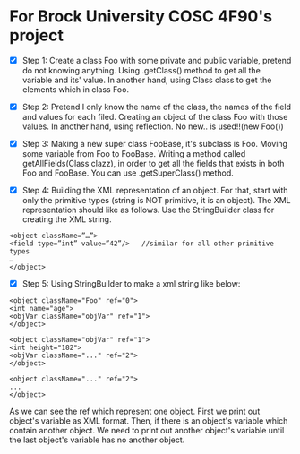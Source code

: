 # For Brock University COSC 4F90's project

- [x] Step 1: Create a class Foo with some private and public variable, pretend do not knowing anything. Using .getClass() method to get all the variable and its' value. In another hand, using Class class to get the elements which in class Foo.

- [x] Step 2: Pretend I only know the name of the class, the names of the field and values for each filed. Creating an object of the class Foo with those values. In another hand, using reflection. No new.. is used!!(new Foo())

- [x] Step 3: Making a new super class FooBase, it's subclass is Foo. Moving some variable from Foo to FooBase. Writing a method called getAllFields(Class clazz), in order to get all the fields that exists in both Foo and FooBase. You can use .getSuperClass() method. 

- [x] Step 4: Building the XML representation of an object. For that, start with only the primitive types (string is NOT primitive, it is an object). The XML representation should like as follows. Use the StringBuilder class for creating the XML string.
```
<object className=”…”>
<field type=”int” value=”42”/>   //similar for all other primitive types
…
</object>
```

- [x] Step 5: Using StringBuilder to make a xml string like below:
```
<object className="Foo" ref="0">
<int name="age">
<objVar className="objVar" ref="1">
</object>

<object className="objVar" ref="1">
<int height="182">
<objVar className="..." ref="2">
</object>

<object className="..." ref="2">
...
</object>
```
As we can see the ref which represent one object. First we print out object's variable as XML format. Then, if there is an object's variable which contain another object. We need to print out another object's variable until the last object's variable has no another object.
